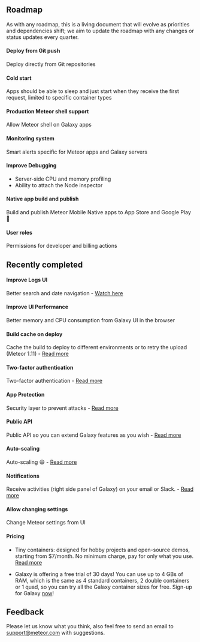 ## Roadmap
As with any roadmap, this is a living document that will evolve as priorities and dependencies shift; we aim to update the roadmap with any changes or status updates every quarter. 

#### Deploy from Git push
Deploy directly from Git repositories

#### Cold start
Apps should be able to sleep and just start when they receive the first request, limited to specific container types
 
#### Production Meteor shell support
Allow Meteor shell on Galaxy apps

#### Monitoring system
Smart alerts specific for Meteor apps and Galaxy servers

#### Improve Debugging
- Server-side CPU and memory profiling
- Ability to attach the Node inspector
 
#### Native app build and publish
Build and publish Meteor Mobile Native apps to App Store and Google Play :rocket: 

#### User roles
Permissions for developer and billing actions

## Recently completed

#### Improve Logs UI
Better search and date navigation - [Watch here](https://www.youtube.com/watch?v=WPYyHeWM21Q)

#### Improve UI Performance
Better memory and CPU consumption from Galaxy UI in the browser

#### Build cache on deploy
Cache the build to deploy to different environments or to retry the upload (Meteor 1.11) - [Read more](https://galaxy-guide.meteor.com/deploy-guide.html#cache-build)

#### Two-factor authentication
Two-factor authentication - [Read more](https://galaxy-guide.meteor.com/security.html#two-factor-authentication)

#### App Protection
Security layer to prevent attacks - [Read more](https://galaxy-guide.meteor.com/protection.html)

#### Public API
Public API so you can extend Galaxy features as you wish - [Read more](https://galaxy-guide.meteor.com/api.html)

#### Auto-scaling
Auto-scaling :smile: - [Read more](https://galaxy-guide.meteor.com/triggers.html)

#### Notifications
Receive activities (right side panel of Galaxy) on your email or Slack. - [Read more](https://galaxy-guide.meteor.com/notifications.html)

#### Allow changing settings
Change Meteor settings from UI

#### Pricing
- Tiny containers: designed for hobby projects and open-source demos, starting from $7/month. No minimum charge, pay for only what you use. [Read more](https://www.meteor.com/hosting#pricing)

- Galaxy is offering a free trial of 30 days! You can use up to 4 GBs of RAM, which is the same as 4 standard containers, 2 double containers or 1 quad, so you can try all the Galaxy container sizes for free. Sign-up for Galaxy [now](https://www.meteor.com/sign-up)!

## Feedback
Please let us know what you think, also feel free to send an email to support@meteor.com with suggestions.
